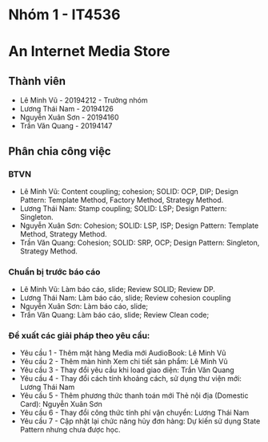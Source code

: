 # Nhóm 1 - IT4536 
# An Internet Media Store

## Thành viên

- Lê Minh Vũ - 20194212 - Trưởng nhóm
- Lương Thái Nam - 20194126
- Nguyễn Xuân Sơn - 20194160
- Trần Văn Quang - 20194147

## Phân chia công việc
### BTVN
- Lê Minh Vũ: Content coupling; cohesion; SOLID: OCP, DIP; Design Pattern: Template Method, Factory Method, Strategy Method.
- Lương Thái Nam: Stamp coupling; SOLID: LSP; Design Pattern: Singleton.
- Nguyễn Xuân Sơn: Cohesion; SOLID: LSP, ISP; Design Pattern: Template Method, Strategy Method.
- Trần Văn Quang: Cohesion; SOLID: SRP, OCP; Design Pattern: Singleton, Strategy Method.

### Chuẩn bị trước báo cáo
- Lê Minh Vũ: Làm báo cáo, slide; Review SOLID; Review DP.
- Lương Thái Nam: Làm báo cáo, slide; Review cohesion coupling
- Nguyễn Xuân Sơn: Làm báo cáo, slide; 
- Trần Văn Quang: Làm báo cáo, slide; Review Clean code;

### Đề xuất các giải pháp theo yêu cầu:
- Yêu cầu 1 - Thêm mặt hàng Media mới AudioBook: Lê Minh Vũ
- Yêu cầu 2 - Thêm màn hình Xem chi tiết sản phẩm: Lê Minh Vũ
- Yêu cầu 3 - Thay đổi yêu cầu khi load giao diện: Trần Văn Quang
- Yêu cầu 4 - Thay đổi cách tính khoảng cách, sử dụng thư viện mới: Lương Thái Nam
- Yêu cầu 5 - Thêm phương thức thanh toán mới Thẻ nội địa (Domestic Card): Nguyễn Xuân Sơn
- Yêu cầu 6 - Thay đổi công thức tính phí vận chuyển: Lương Thái Nam
- Yêu cầu 7 - Cập nhật lại chức năng hủy đơn hàng: Dự kiến sử dụng State Pattern nhưng chưa được học.
